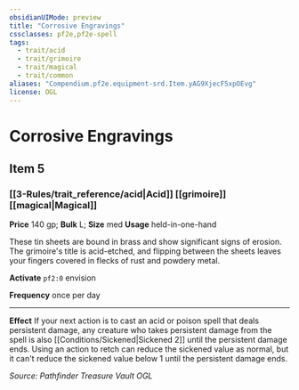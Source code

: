 ```yaml
---
obsidianUIMode: preview
title: "Corrosive Engravings"
cssclasses: pf2e,pf2e-spell
tags:
  - trait/acid
  - trait/grimoire
  - trait/magical
  - trait/common
aliases: "Compendium.pf2e.equipment-srd.Item.yAG9XjecF5xpOEvg"
license: OGL
---
```

# Corrosive Engravings
## Item 5
### [[3-Rules/trait_reference/acid|Acid]] [[grimoire]][[magical|Magical]]


**Price** 140 gp; 
**Bulk** L; **Size** med
**Usage** held-in-one-hand

These tin sheets are bound in brass and show significant signs of erosion. The grimoire's title is acid-etched, and flipping between the sheets leaves your fingers covered in flecks of rust and powdery metal.

**Activate** `pf2:0` envision

**Frequency** once per day

* * *

**Effect** If your next action is to cast an acid or poison spell that deals persistent damage, any creature who takes persistent damage from the spell is also [[Conditions/Sickened|Sickened 2]] until the persistent damage ends. Using an action to retch can reduce the sickened value as normal, but it can't reduce the sickened value below 1 until the persistent damage ends.

*Source: Pathfinder Treasure Vault*
*OGL*
